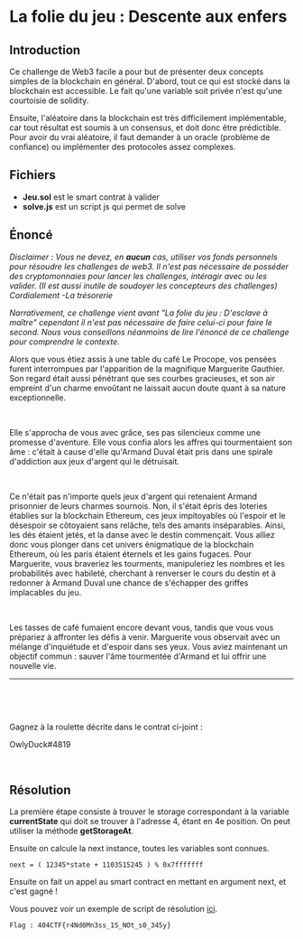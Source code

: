 # La folie du jeu : Descente aux enfers

## Introduction

Ce challenge de Web3 facile a pour but de présenter deux concepts simples de la blockchain en général. D'abord, tout ce qui est stocké dans la blockchain est accessible. Le fait qu'une variable soit privée n'est qu'une courtoisie de solidity.

Ensuite, l'aléatoire dans la blockchain est très difficilement implémentable, car tout résultat est soumis à un consensus, et doit donc être prédictible. Pour avoir du vrai aléatoire, il faut demander à un oracle (problème de confiance) ou implémenter des protocoles assez complexes.

## Fichiers
 - **Jeu.sol** est le smart contrat à valider
 - **solve.js** est un script js qui permet de solve

## Énoncé

<div style="margin-bottom: 1em;"><i>Disclaimer : Vous ne devez, en <b>aucun</b> cas, utiliser vos fonds personnels pour résoudre les challenges de web3. Il n'est pas nécessaire de posséder des cryptomonnaies pour lancer les challenges, intéragir avec ou les valider. (Il est aussi inutile de soudoyer les concepteurs des challenges) Cordialement -La trésorerie</i></div>

<div style="margin-bottom: 1em;"><i>Narrativement, ce challenge vient avant "La folie du jeu : D'esclave à maître" cependant il n'est pas nécessaire de faire celui-ci pour faire le second.
Nous vous conseillons néanmoins de lire l'énoncé de ce challenge pour comprendre le contexte.</i></div>

Alors que vous étiez assis à une table du café Le Procope, vos pensées furent interrompues par l'apparition de la magnifique Marguerite Gauthier. Son regard était aussi pénétrant que ses courbes gracieuses, et son air empreint d'un charme envoûtant ne laissait aucun doute quant à sa nature exceptionnelle.

<p class="space">&nbsp;</p>

Elle s'approcha de vous avec grâce, ses pas silencieux comme une promesse d'aventure. Elle vous confia alors les affres qui tourmentaient son âme : c'était à cause d'elle qu'Armand Duval était pris dans une spirale d'addiction aux jeux d'argent qui le détruisait.

<p class="space">&nbsp;</p>

Ce n'était pas n'importe quels jeux d'argent qui retenaient Armand prisonnier de leurs charmes sournois. Non, il s'était épris des loteries établies sur la blockchain Ethereum, ces jeux impitoyables où l'espoir et le désespoir se côtoyaient sans relâche, tels des amants inséparables.
Ainsi, les dés étaient jetés, et la danse avec le destin commençait. Vous alliez donc vous plonger dans cet univers énigmatique de la blockchain Ethereum, où les paris étaient éternels et les gains fugaces. Pour Marguerite, vous braveriez les tourments, manipuleriez les nombres et les probabilités avec habileté, cherchant à renverser le cours du destin et à redonner à Armand Duval une chance de s'échapper des griffes implacables du jeu.

<p class="space">&nbsp;</p>

Les tasses de café fumaient encore devant vous, tandis que vous vous prépariez à affronter les défis à venir. Marguerite vous observait avec un mélange d'inquiétude et d'espoir dans ses yeux. Vous aviez maintenant un objectif commun : sauver l'âme tourmentée d'Armand et lui offrir une nouvelle vie.

***

<p class="space">&nbsp;</p>
<p class="space">&nbsp;</p>


Gagnez à la roulette décrite dans le contrat ci-joint :

<div class="author">OwlyDuck#4819</div>
<p class="space">&nbsp;</p>


## Résolution

La première étape consiste à trouver le storage correspondant à la variable **currentState** qui doit se trouver à l'adresse 4, étant en 4e position. On peut utiliser la méthode **getStorageAt**.

Ensuite on calcule la next instance, toutes les variables sont connues.

`next = ( 12345*state + 1103515245 ) % 0x7fffffff`

Ensuite on fait un appel au smart contract en mettant en argument next, et c'est gagné !

Vous pouvez voir un exemple de script de résolution [ici](solve.js).

`Flag : 404CTF{r4Nd0Mn3ss_1S_NOt_s0_345y}` 
